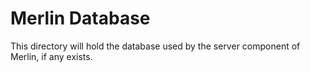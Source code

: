 # Merlin Database
This directory will hold the database used by the server component of
 Merlin, if any exists.